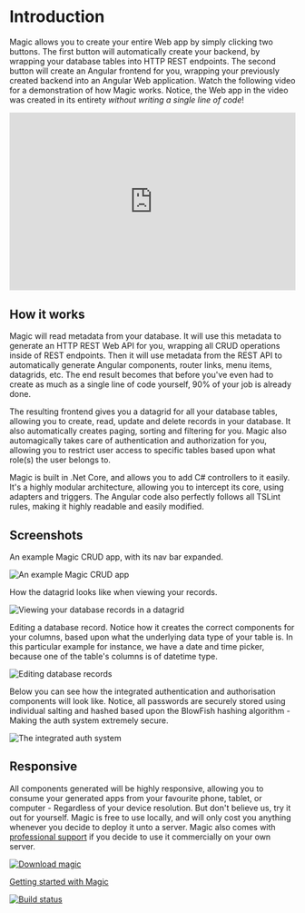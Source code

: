 # Introduction

Magic allows you to create your entire Web app by simply clicking two buttons. The first button will
automatically create your backend, by wrapping your database tables into HTTP REST endpoints. The
second button will create an Angular frontend for you, wrapping your previously created backend
into an Angular Web application. Watch the following video for a demonstration of how Magic works.
Notice, the Web app in the video was created in its entirety _without writing a single line of code_!

<div style="position:relative; padding-bottom:56.25%; padding-top:30px; height:0; overflow:hidden;">
<iframe width="560" height="315" style="position:absolute; top:0; left:0; width:100%; height:100%;" src="https://www.youtube.com/embed/7zNh4Ekd67c" frameborder="0" allow="accelerometer; autoplay; encrypted-media; gyroscope; picture-in-picture" allowfullscreen></iframe>
</div>

## How it works

Magic will read metadata from your database. It will use this metadata to generate an HTTP REST Web
API for you, wrapping all CRUD operations inside of REST endpoints. Then it will use metadata from
the REST API to automatically generate Angular components, router links, menu items, datagrids, etc.
The end result becomes that before you've even had to create as much as a single line of code 
yourself, 90% of your job is already done.

The resulting frontend gives you a datagrid for all your database tables, allowing you
to create, read, update and delete records in your database. It also automatically creates paging,
sorting and filtering for you. Magic also automagically takes care of
authentication and authorization for you, allowing you to restrict user access to specific tables
based upon what role(s) the user belongs to.

Magic is built in .Net Core, and allows you to add C# controllers to it easily. It's a highly modular
architecture, allowing you to intercept its core, using adapters and triggers. The Angular code also
perfectly follows all TSLint rules, making it highly readable and easily modified.

## Screenshots

An example Magic CRUD app, with its nav bar expanded.

![An example Magic CRUD app](https://servergardens.files.wordpress.com/2020/01/magic-crud-1.png)

How the datagrid looks like when viewing your records.

![Viewing your database records in a datagrid](https://servergardens.files.wordpress.com/2020/01/magic-datagrid.png)

Editing a database record. Notice how it creates the correct components for your columns, based upon
what the underlying data type of your table is. In this particular example for instance, we have a
date and time picker, because one of the table's columns is of datetime type.

![Editing database records](https://servergardens.files.wordpress.com/2020/01/editing.png)

Below you can see how the integrated authentication and authorisation components will look like.
Notice, all passwords are securely stored using individual salting and hashed based upon the BlowFish
hashing algorithm - Making the auth system extremely secure.

![The integrated auth system](https://servergardens.files.wordpress.com/2020/01/auth.png)

## Responsive

All components generated will be highly responsive, allowing you to consume your generated apps
from your favourite phone, tablet, or computer - Regardless of your device resolution.  But don't
believe us, try it out for yourself. Magic is free to use locally, and will only cost you anything
whenever you decide to deploy it unto a server. Magic also comes with [professional support](https://servergardens.com/)
if you decide to use it commercially on your own server.

[![Download magic](https://servergardens.files.wordpress.com/2020/01/new-download-button-2.png)](https://github.com/polterguy/magic/archive/v5.7.3.zip)

[Getting started with Magic](/getting-started)

[![Build status](https://travis-ci.org/polterguy/magic.svg?master)](https://travis-ci.org/polterguy/magic)
